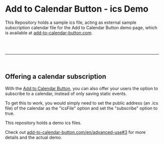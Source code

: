 # Add to Calendar Button - ics Demo

This Repository holds a sample ics file, acting as external sample subscription calendar file for the Add to Calendar Button demo page, which is available at [add-to-calendar-button.com](https://add-to-calendar-button.com/).

<br /><br />

---

<br />

## Offering a calendar subscription

With the [Add to Calendar Button](https://github.com/add2cal/add-to-calendar-button), you can also offer your users the option to subscribe to a calendar, instead of only saving static events.

To get this to work, you would simply need to set the public address (an .ics file) of the calendar as the "icsFile" option and set the "subscribe" option to true.

This repository holds a demo ics files.

Check out [add-to-calendar-button.com/en/advanced-use#3](https://add-to-calendar-button.com/en/advanced-use#3) for more details and the actual demo.

<br />
